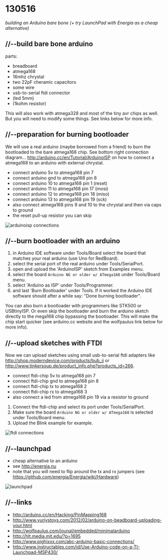 130516
======

_building an Arduino bare bone (+ try LaunchPad with Energia as a cheap alternative)_

//--build bare bone arduino
---------------------------

parts:

* breadboard
* atmega168
* 16mhz chrystal
* two 22pF cheramic capacitors
* some wire
* usb-to-serial ftdi connector
* (led 5mm)
* (1kohm resistor)

This will also work with atmega328 and most of the tiny avr chips as well. But you will need to modify some things. See links below for more info.

//--preparation for burning bootloader
--------------------------------------
We will use a real arduino (maybe borrowed from a friend) to burn the bootloaded to the bare atmega168 chip. See bottom right connection diagram... <http://arduino.cc/en/Tutorial/ArduinoISP> on how to connect a atmega168 to an arduino with external chrystal.

* connect arduino 5v to atmega168 pin 7
* connect arduino gnd to atmega168 pin 8
* connect arduino 10 to atmega168 pin 1 (reset)
* connect arduino 11 to atmega168 pin 17 (mosi)
* connect arduino 12 to atmega168 pin 18 (miso)
* connect arduino 13 to atmega168 pin 19 (sck)
* also connect atmega168 pins 9 and 10 to the chrystal and then via caps to ground
* the reset pull-up resistor you can skip

![arduinoisp connections](https://raw.github.com/redFrik/udk09-Bits_and_Pieces/master/udk130516/IMG_20130516_042113.jpg)

//--burn bootloader with an arduino
-----------------------------------
1. in Arduino IDE software under Tools/Board select the board that matches your real arduino (use Uno for RedBoard).
2. select the serial port of the real arduino under Tools/SerialPort.
3. open and upload the 'ArduinoISP' sketch from Examples menu.
4. select the board `Arduino NG or older w/ ATmega168` under Tools/Board menu.
5. select 'Arduino as ISP' under Tools/Programmer.
6. and last 'Burn Bootloader' under Tools. If it worked the Arduino IDE software should after a while say: "Done burning bootloader".

You can also burn a bootloader with programmers like STK500 or USBtinyISP. Or even skip the bootloader and burn the arduino sketch directly to the mega168 chip bypassing the bootloader. This will make the chip start quicker (see arduino.cc website and the wolfpaulus link below for more info).

//--upload sketches with FTDI
-----------------------------
Now we can upload sketches using small usb-to-serial ftdi adapters like <http://shop.moderndevice.com/products/bub_ii> or <http://www.tinkersoup.de/product_info.php?products_id=266>.

* connect ftdi-chip 5v to atmega168 pin 7
* connect ftdi-chip gnd to atmega168 pin 8
* connect ftdi-chip tx to atmega168 2
* connect ftdi-chip rx to atmega168 3
* also connect a led from atmega168 pin 19 via a resistor to ground

1. Connect the ftdi-chip and select its port under Tools/SerialPort.
2. Make sure the board `Arduino NG or older w/ ATmega168` is selected under Tools/Board menu.
3. Upload the Blink example for example.

![ftdi connections](https://raw.github.com/redFrik/udk09-Bits_and_Pieces/master/udk130516/IMG_20130516_042404.jpg)

//--launchpad
-------------
* cheap alternative to an arduino
* see <http://energia.nu>
* note that you will need to flip around the tx and rx jumpers (see <https://github.com/energia/Energia/wiki/Hardware>)

![launchpad](https://raw.github.com/redFrik/udk09-Bits_and_Pieces/master/udk130516/IMG_20130516_044554.jpg)

//--links
---------
* <http://arduino.cc/en/Hacking/PinMapping168>
* <http://www.yuriystoys.com/2012/02/arduino-on-beadboard-uploading-your.html>
* <http://wolfpaulus.com/jounal/embedded/minimalarduino>
* <http://hlt.media.mit.edu/?p=1695>
* <http://www.pighixxx.com/abc-arduino-basic-connections/>
* <http://www.instructables.com/id/Use-Arduino-code-on-a-TI-Launchpad-MSP430/>
